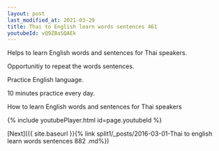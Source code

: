 ```yaml
---
layout: post
last_modified_at: 2021-03-29
title: Thai to English learn words sentences 461 
youtubeId: vQ9ZBaSQAEk
---
```

 
 
Helps to learn English words and sentences for Thai speakers.

Opportunitiy to repeat the words sentences. 

Practice English language. 
 
10 minutes practice every day. 
 
How to learn English words and sentences for Thai speakers 
 
{% include youtubePlayer.html id=page.youtubeId %}
 
 
[Next]({{ site.baseurl }}{% link  split1/_posts/2016-03-01-Thai to english learn words sentences 882 .md%})
 
